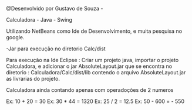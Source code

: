 @Desenvolvido por Gustavo de Souza -

Calculadora - Java - Swing

Utilizando NetBeans como Ide de Desenvolvimento, e muita pesquisa no google.


-Jar para execução no diretorio Calc/dist 

Para execução na Ide Eclipse :
Criar um projeto java, importar o projeto Calculadora, e adicionar o jar AbsoluteLayout.jar que se encontra no 
diretorio : Calculadora/Calc/dist/lib contendo o arquivo AbsoluteLayout.jar as livrarias do projeto.


Calculadora ainda contando apenas com operadoções de 2 numeros

Ex: 10 + 20 = 30
Ex: 30 * 44 = 1320
Ex: 25 / 2 = 12.5
Ex: 50 - 600 = - 550


